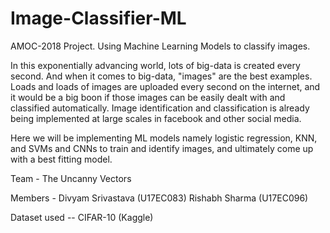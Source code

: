 # Image-Classifier-ML
AMOC-2018 Project.
Using Machine Learning Models to classify images.

In this exponentially advancing world, lots of big-data is created every second. And when it comes to big-data, "images" are the best examples. Loads and loads of images are uploaded every second on the internet, and it would be a big boon if those images can be easily dealt with and classified automatically. Image identification and classification is already being implemented at large scales in facebook and other social media.

Here we will be implementing ML models namely logistic regression, KNN, and SVMs and CNNs to train and identify images, and ultimately come up with a best fitting model. 

Team - The Uncanny Vectors


Members - Divyam Srivastava (U17EC083)
          Rishabh Sharma    (U17EC096)


Dataset used -- CIFAR-10 (Kaggle)




